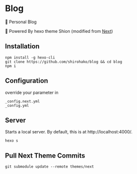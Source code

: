﻿# Blog

📝 Personal Blog

💜 Powered By hexo theme Shion (modified from [Next](https://github.com/next-theme/hexo-theme-next))

## Installation

```
npm install -g hexo-cli
git clone https://github.com/shirohako/blog && cd blog
npm i
```

## Configuration

override your parameter in

```
_config.next.yml
_config.yml
```

## Server

Starts a local server. By default, this is at http://localhost:4000/.

```
hexo s
```

## Pull Next Theme Commits

```
git submodule update --remote themes/next
```
